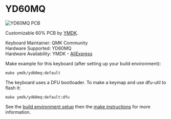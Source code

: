 YD60MQ
======

![YD60MQ PCB](https://ae01.alicdn.com/kf/HTB1PVQ2X_HuK1RkSndVq6xVwpXaO.jpg)

Customizable 60% PCB by [YMDK](https://ymdk.aliexpress.com/store/429151?spm=2114.10010108.0.0.3ab23641lIkgzm).

Keyboard Maintainer: QMK Community  
Hardware Supported: YD60MQ  
Hardware Availability: YMDK - [AliExpress](https://www.aliexpress.com/item/YMDK-60-YD60MQ-QMK-Programmable-Underglow-RGB-Led-PCB-Plate-Stabilizers-For-DIY-Mechanical-Keyboard-Interchange/32869207240.html)

Make example for this keyboard (after setting up your build environment):

    make ymdk/yd60mq:default

The keyboard uses a DFU bootloader. To make a keymap and use dfu-util to flash it:

    make ymdk/yd60mq:default:dfu

See the [build environment setup](https://docs.qmk.fm/#/getting_started_build_tools) then the [make instructions](https://docs.qmk.fm/#/getting_started_make_guide) for more information.
